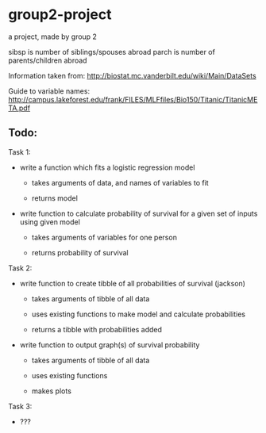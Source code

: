 # group2-project

 a project, made by group 2

 sibsp is number of siblings/spouses abroad
 parch is number of parents/children abroad

Information taken from: http://biostat.mc.vanderbilt.edu/wiki/Main/DataSets

Guide to variable names:
http://campus.lakeforest.edu/frank/FILES/MLFfiles/Bio150/Titanic/TitanicMETA.pdf

## Todo:

Task 1:

- write a function which fits a logistic regression model
  
  - takes arguments of data, and names of variables to fit
  
  - returns model

- write function to calculate probability of survival for a given set of inputs using given model
  
  - takes arguments of variables for one person
  
  - returns probability of survival



Task 2:

- write function to create tibble of all probabilities of survival (jackson)
  
  - takes arguments of tibble of all data
  
  - uses existing functions to make model and calculate probabilities
  
  - returns a tibble with probabilities added

- write function to output graph(s) of survival probability
  
  - takes arguments of tibble of all data
  
  - uses existing functions
  
  - makes plots



Task 3:

- ???
